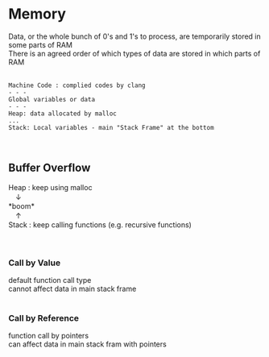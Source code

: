 # Memory
Data, or the whole bunch of 0's and 1's to process, are temporarily stored in some parts of RAM  
There is an agreed order of which types of data are stored in which parts of RAM  
<br/>

    Machine Code : complied codes by clang
    - - -
    Global variables or data
    - - -
    Heap: data allocated by malloc
    ...
    Stack: Local variables - main "Stack Frame" at the bottom

<br/>

## Buffer Overflow
Heap : keep using malloc  
　↓  
\*boom\*  
　↑  
Stack : keep calling functions (e.g. recursive functions)  
<br/><br/>

### Call by Value
default function call type  
cannot affect data in main stack frame
<br/><br/>

### Call by Reference
function call by pointers  
can affect data in main stack fram with pointers